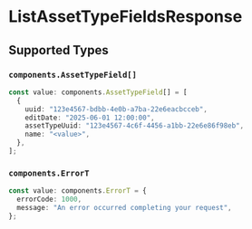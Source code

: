 # ListAssetTypeFieldsResponse


## Supported Types

### `components.AssetTypeField[]`

```typescript
const value: components.AssetTypeField[] = [
  {
    uuid: "123e4567-bdbb-4e0b-a7ba-22e6eacbcceb",
    editDate: "2025-06-01 12:00:00",
    assetTypeUuid: "123e4567-4c6f-4456-a1bb-22e6e86f98eb",
    name: "<value>",
  },
];
```

### `components.ErrorT`

```typescript
const value: components.ErrorT = {
  errorCode: 1000,
  message: "An error occurred completing your request",
};
```

